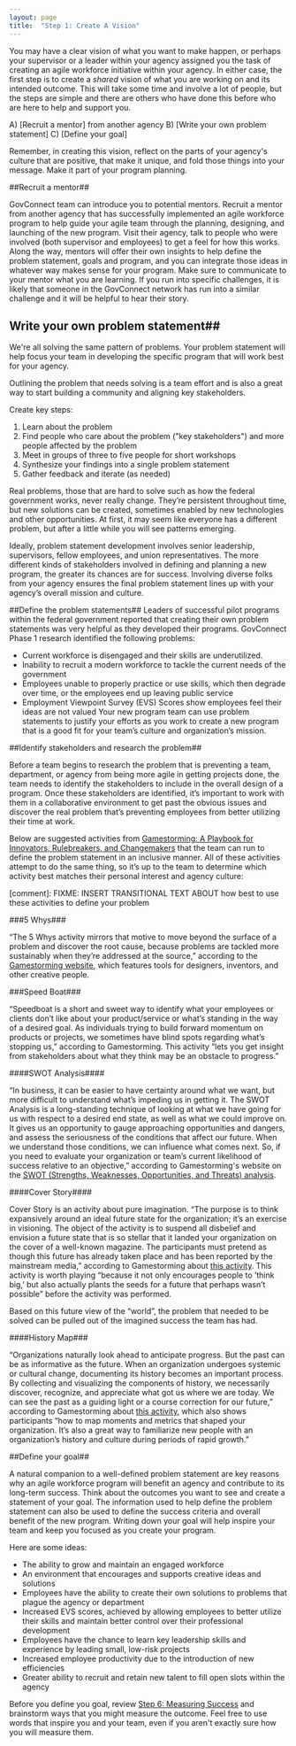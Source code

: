 ```yaml
---
layout: page
title:  "Step 1: Create A Vision"
---
```

You may have a clear vision of what you want to make happen, or perhaps your
supervisor or a leader within your agency assigned you the task of creating
an agile workforce initiative within your agency.  In either case, the first
step is to create a _shared_ vision of what you are working on and its intended
outcome.  This will take some time and involve a lot of people, but the steps
are simple and there are others who have done this before who are here to help
and support you.

A)  [Recruit a mentor] from another agency
B)  [Write your own problem statement]
C)  [Define your goal]


Remember, in creating this vision, reflect on the parts of your agency's culture that are positive, that make it unique, and fold those things into your message. Make it part of your program planning.


##Recruit a mentor##

GovConnect team can introduce you to potential mentors. Recruit a mentor from another agency that has successfully implemented an agile workforce program to help guide your agile team through the planning, designing, and launching of the new program. Visit their agency, talk to people who were involved (both supervisor and employees) to get a feel for how this works. Along the way, mentors will offer their own insights to help define the problem statement, goals and program, and you can integrate those ideas in whatever way makes sense for your program.  Make sure to communicate to your mentor what you are learning.  If you run into specific challenges, it is likely that someone in the GovConnect network has run into a similar challenge and it will be helpful to hear their story.

## Write your own problem statement##
We're all solving the same pattern of problems. Your problem statement will
help focus your team in developing the specific program that will work best
for your agency.

Outlining the problem that needs solving is a team effort and is also a great
way to start building a community and aligning key stakeholders.    

Create key steps:

1. Learn about the problem
2. Find people who care about the problem ("key stakeholders") and more people affected by the problem
3. Meet in groups of three to five people for short workshops
4. Synthesize your findings into a single problem statement
5. Gather feedback and iterate (as needed)

Real problems, those that are hard to solve such as how the federal government works, never really change. They’re persistent throughout time, but new solutions can be created, sometimes enabled by new technologies and other opportunities.  At first, it may seem like everyone has a different problem, but after a little while you will see patterns emerging.

Ideally, problem statement development involves senior leadership, supervisors, fellow employees, and union representatives. The more different kinds of stakeholders involved in defining and planning a new program, the greater its chances are for success. Involving diverse folks from your agency ensures the final problem statement lines up with your agency’s overall mission and culture.  

##Define the problem statements##
Leaders of successful pilot programs within the federal government reported that creating their own problem statements was very helpful as they developed their programs. GovConnect Phase 1 research identified the following problems:

* Current workforce is disengaged and their skills are underutilized.
* Inability to recruit a modern workforce to tackle the current needs of the government
* Employees unable to properly practice or use skills, which then degrade over time, or the employees end up leaving public service
* Employment Viewpoint Survey (EVS) Scores show employees feel their ideas are not valued
Your new program team can use problem statements to justify your efforts as you work to create a new program that is a good fit for your team’s culture and organization’s mission.

##Identify stakeholders and research the problem##

Before a team begins to research the problem that is preventing a team, department, or agency from being more agile in getting projects done, the team needs to identify the stakeholders to include in the overall design of a program. Once these stakeholders are identified, it’s important to work with them in a collaborative environment to get past the obvious issues and discover the real problem that’s preventing employees from better utilizing their time at work.

Below are suggested activities from [Gamestorming: A Playbook for Innovators, Rulebreakers, and Changemakers](http://gamestorming.com/) that the team can run to define the problem statement in an inclusive manner. All of these activities attempt to do the same thing, so it’s up to the team to determine which activity best matches their personal interest and agency culture:

[comment]: FIXME: INSERT TRANSITIONAL TEXT ABOUT how best to use these activities to define your problem

###5 Whys###


“The 5 Whys activity mirrors that motive to move beyond the surface of a problem and discover the root cause, because problems are tackled more sustainably when they’re addressed at the source,” according to the [Gamestorming website](http://gamestorming.com/games-for-problem-solving/the-5-whys/), which features tools for designers, inventors, and other creative people.  

###Speed Boat###

“Speedboat is a short and sweet way to identify what your employees or clients don’t like about your product/service or what’s standing in the way of a desired goal.  As individuals trying to build forward momentum on products or projects, we sometimes have blind spots regarding what’s stopping us,” according to Gamestorming. This activity “lets you get insight from stakeholders about what they think may be an obstacle to progress.”

####SWOT Analysis####

“In business, it can be easier to have certainty around what we want, but more difficult to understand what’s impeding us in getting it. The SWOT Analysis is a long-standing technique of looking at what we have going for us with respect to a desired end state, as well as what we could improve on. It gives us an opportunity to gauge approaching opportunities and dangers, and assess the seriousness of the conditions that affect our future. When we understand those conditions, we can influence what comes next. So, if you need to evaluate your organization or team’s current likelihood of success relative to an objective,” according to Gamestorming's website on the [SWOT (Strengths, Weaknesses, Opportunities, and Threats) analysis](http://gamestorming.com/games-for-fresh-thinking-and-ideas/swot-analysis/).

####Cover Story####

Cover Story is an activity about pure imagination. “The purpose is to think expansively around an ideal future state for the organization; it’s an exercise in visioning. The object of the activity is to suspend all disbelief and envision a future state that is so stellar that it landed your organization on the cover of a well-known magazine. The participants must pretend as though this future has already taken place and has been reported by the mainstream media,” according to Gamestorming about [this activity](http://gamestorming.com/games-for-design/cover-story/). This activity is worth playing “because it not only encourages people to ‘think big,’ but also actually plants the seeds for a future that perhaps wasn’t possible” before the activity was performed.

Based on this future view of the “world”, the problem that needed to be solved can be pulled out of the imagined success the team has had.

####History Map###

“Organizations naturally look ahead to anticipate progress. But the past can be as informative as the future. When an organization undergoes systemic or cultural change, documenting its history becomes an important process. By collecting and visualizing the components of history, we necessarily discover, recognize, and appreciate what got us where we are today. We can see the past as a guiding light or a course correction for our future,” according to Gamestorming about [this activity](http://gamestorming.com/games-for-opening/history-map/), which also shows participants “how to map moments and metrics that shaped your organization. It’s also a great way to familiarize new people with an organization’s history and culture during periods of rapid growth.”

##Define your goal##

A natural companion to a well-defined problem statement are key reasons why an agile workforce program will benefit an agency and contribute to its long-term success. Think about the outcomes you want to see and create a statement of your goal.  The information used to help define the problem statement can also be used to define the success criteria and overall benefit of the new program.  Writing down your goal will help inspire your team and keep you focused as you create your program.

Here are some ideas:

* The ability to grow and maintain an engaged workforce
* An environment that encourages and supports creative ideas and solutions
* Employees have the ability to create their own solutions to problems that plague the agency or department
* Increased EVS scores, achieved by allowing employees to better utilize their skills and maintain better control over their professional development
* Employees have the chance to learn key leadership skills and experience by leading small, low-risk projects
* Increased employee productivity due to the introduction of new efficiencies
* Greater ability to recruit and retain new talent to fill open slots within the agency

Before you define you goal, review [Step 6: Measuring Success](metrics.html) and brainstorm ways that you might measure the outcome.  Feel free to use words that inspire you and your team, even if you aren't exactly sure how you will measure them.
